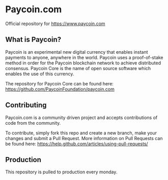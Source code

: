 Paycoin.com
===========

Official repository for https://www.paycoin.com

What is Paycoin?
----------------

Paycoin is an experimental new digital currency that enables instant payments to
anyone, anywhere in the world. Paycoin uses a proof-of-stake method in order for
the Paycoin blockchain network to achieve distributed consensus. Paycoin Core is
the name of open source software which enables the use of this currency.

The repository for Paycoin Core can be found here: https://github.com/PaycoinFoundation/paycoin.com

Contributing
------------
Paycoin.com is a community driven project and accepts contributions of code from the community. 

To contribute, simply fork this repo and create a new branch, make your changes and submit a Pull Request.
More information on Pull Requests can be found here: https://help.github.com/articles/using-pull-requests/

Production
----------
This repository is pulled to production every monday.